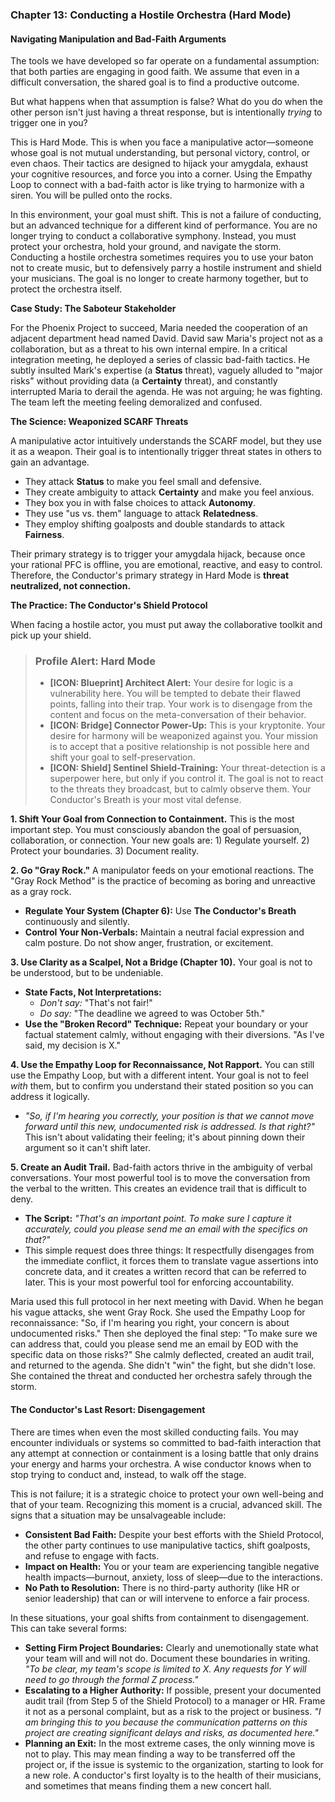 ### **Chapter 13: Conducting a Hostile Orchestra (Hard Mode)**
#### **Navigating Manipulation and Bad-Faith Arguments**

The tools we have developed so far operate on a fundamental assumption: that both parties are engaging in good faith. We assume that even in a difficult conversation, the shared goal is to find a productive outcome.

But what happens when that assumption is false? What do you do when the other person isn't just having a threat response, but is intentionally *trying* to trigger one in you?

This is Hard Mode. This is when you face a manipulative actor—someone whose goal is not mutual understanding, but personal victory, control, or even chaos. Their tactics are designed to hijack your amygdala, exhaust your cognitive resources, and force you into a corner. Using the Empathy Loop to connect with a bad-faith actor is like trying to harmonize with a siren. You will be pulled onto the rocks.

In this environment, your goal must shift. This is not a failure of conducting, but an advanced technique for a different kind of performance. You are no longer trying to conduct a collaborative symphony. Instead, you must protect your orchestra, hold your ground, and navigate the storm. Conducting a hostile orchestra sometimes requires you to use your baton not to create music, but to defensively parry a hostile instrument and shield your musicians. The goal is no longer to create harmony together, but to protect the orchestra itself.

**Case Study: The Saboteur Stakeholder**

For the Phoenix Project to succeed, Maria needed the cooperation of an adjacent department head named David. David saw Maria's project not as a collaboration, but as a threat to his own internal empire. In a critical integration meeting, he deployed a series of classic bad-faith tactics. He subtly insulted Mark's expertise (a **Status** threat), vaguely alluded to "major risks" without providing data (a **Certainty** threat), and constantly interrupted Maria to derail the agenda. He was not arguing; he was fighting. The team left the meeting feeling demoralized and confused.

**The Science: Weaponized SCARF Threats**

A manipulative actor intuitively understands the SCARF model, but they use it as a weapon. Their goal is to intentionally trigger threat states in others to gain an advantage.
*   They attack **Status** to make you feel small and defensive.
*   They create ambiguity to attack **Certainty** and make you feel anxious.
*   They box you in with false choices to attack **Autonomy**.
*   They use "us vs. them" language to attack **Relatedness**.
*   They employ shifting goalposts and double standards to attack **Fairness**.

Their primary strategy is to trigger your amygdala hijack, because once your rational PFC is offline, you are emotional, reactive, and easy to control. Therefore, the Conductor's primary strategy in Hard Mode is **threat neutralized, not connection.**

**The Practice: The Conductor's Shield Protocol**

When facing a hostile actor, you must put away the collaborative toolkit and pick up your shield.

> ### **Profile Alert: Hard Mode**
>
> *   **[ICON: Blueprint] Architect Alert:** Your desire for logic is a vulnerability here. You will be tempted to debate their flawed points, falling into their trap. Your work is to disengage from the content and focus on the meta-conversation of their behavior.
> *   **[ICON: Bridge] Connector Power-Up:** This is your kryptonite. Your desire for harmony will be weaponized against you. Your mission is to accept that a positive relationship is not possible here and shift your goal to self-preservation.
> *   **[ICON: Shield] Sentinel Shield-Training:** Your threat-detection is a superpower here, but only if you control it. The goal is not to react to the threats they broadcast, but to calmly observe them. Your Conductor's Breath is your most vital defense.

**1. Shift Your Goal from Connection to Containment.**
This is the most important step. You must consciously abandon the goal of persuasion, collaboration, or connection. Your new goals are: 1) Regulate yourself. 2) Protect your boundaries. 3) Document reality.

**2. Go "Gray Rock."**
A manipulator feeds on your emotional reactions. The "Gray Rock Method" is the practice of becoming as boring and unreactive as a gray rock.
*   **Regulate Your System (Chapter 6):** Use **The Conductor's Breath** continuously and silently.
*   **Control Your Non-Verbals:** Maintain a neutral facial expression and calm posture. Do not show anger, frustration, or excitement.

**3. Use Clarity as a Scalpel, Not a Bridge (Chapter 10).**
Your goal is not to be understood, but to be undeniable.
*   **State Facts, Not Interpretations:**
    *   *Don't say:* "That's not fair!"
    *   *Do say:* "The deadline we agreed to was October 5th."
*   **Use the "Broken Record" Technique:** Repeat your boundary or your factual statement calmly, without engaging with their diversions. "As I've said, my decision is X."

**4. Use the Empathy Loop for Reconnaissance, Not Rapport.**
You can still use the Empathy Loop, but with a different intent. Your goal is not to feel *with* them, but to confirm you understand their stated position so you can address it logically.
*   *"So, if I'm hearing you correctly, your position is that we cannot move forward until this new, undocumented risk is addressed. Is that right?"* This isn't about validating their feeling; it's about pinning down their argument so it can't shift later.

**5. Create an Audit Trail.**
Bad-faith actors thrive in the ambiguity of verbal conversations. Your most powerful tool is to move the conversation from the verbal to the written. This creates an evidence trail that is difficult to deny.
*   **The Script:** *"That's an important point. To make sure I capture it accurately, could you please send me an email with the specifics on that?"*
*   This simple request does three things: It respectfully disengages from the immediate conflict, it forces them to translate vague assertions into concrete data, and it creates a written record that can be referred to later. This is your most powerful tool for enforcing accountability.

Maria used this full protocol in her next meeting with David. When he began his vague attacks, she went Gray Rock. She used the Empathy Loop for reconnaissance: "So, if I'm hearing you right, your concern is about undocumented risks." Then she deployed the final step: "To make sure we can address that, could you please send me an email by EOD with the specific data on those risks?" She calmly deflected, created an audit trail, and returned to the agenda. She didn't "win" the fight, but she didn't lose. She contained the threat and conducted her orchestra safely through the storm.

#### **The Conductor's Last Resort: Disengagement**
There are times when even the most skilled conducting fails. You may encounter individuals or systems so committed to bad-faith interaction that any attempt at connection or containment is a losing battle that only drains your energy and harms your orchestra. A wise conductor knows when to stop trying to conduct and, instead, to walk off the stage.

This is not failure; it is a strategic choice to protect your own well-being and that of your team. Recognizing this moment is a crucial, advanced skill. The signs that a situation may be unsalvageable include:
*   **Consistent Bad Faith:** Despite your best efforts with the Shield Protocol, the other party continues to use manipulative tactics, shift goalposts, and refuse to engage with facts.
*   **Impact on Health:** You or your team are experiencing tangible negative health impacts—burnout, anxiety, loss of sleep—due to the interactions.
*   **No Path to Resolution:** There is no third-party authority (like HR or senior leadership) that can or will intervene to enforce a fair process.

In these situations, your goal shifts from containment to disengagement. This can take several forms:
*   **Setting Firm Project Boundaries:** Clearly and unemotionally state what your team will and will not do. Document these boundaries in writing. *"To be clear, my team's scope is limited to X. Any requests for Y will need to go through the formal Z process."*
*   **Escalating to a Higher Authority:** If possible, present your documented audit trail (from Step 5 of the Shield Protocol) to a manager or HR. Frame it not as a personal complaint, but as a risk to the project or business. *"I am bringing this to you because the communication patterns on this project are creating significant delays and risks, as documented here."*
*   **Planning an Exit:** In the most extreme cases, the only winning move is not to play. This may mean finding a way to be transferred off the project or, if the issue is systemic to the organization, starting to look for a new role. A conductor's first loyalty is to the health of their musicians, and sometimes that means finding them a new concert hall.

